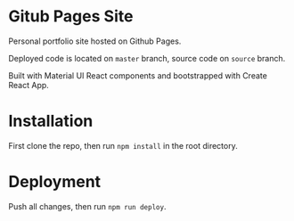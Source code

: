 # Gitub Pages Site

Personal portfolio site hosted on Github Pages.

Deployed code is located on `master` branch, source code on `source` branch.

Built with Material UI React components and bootstrapped with Create React App.

# Installation

First clone the repo, then run `npm install` in the root directory.

# Deployment

Push all changes, then run `npm run deploy`.
